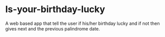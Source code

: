 # Is-your-birthday-lucky
A web based app that tell the user if his/her birthday lucky and if not then gives next and the previous palindrome date.

